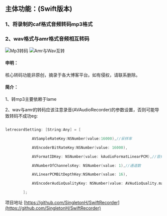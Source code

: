 ## 主体功能：(Swift版本)
### 1、将录制的caf格式音频转码mp3格式

### 2、wav格式与amr格式音频相互转码
![Mp3转码](https://upload-images.jianshu.io/upload_images/6695792-89df03aedb60a15a.jpeg?imageMogr2/auto-orient/strip%7CimageView2/2/w/1240)
![Amr与Wav互转](https://upload-images.jianshu.io/upload_images/6695792-0486228cd085084a.jpeg?imageMogr2/auto-orient/strip%7CimageView2/2/w/1240)
#### 申明：

核心转码功能非原创，摘录于各大博客平台。如有侵权，请联系删除。

#### 简介：

1、转mp3主要依赖于lame

2、wav与amr的转码应该注意录音(AVAudioRecorder)的参数设置，否则可能导致转码不成功eg:
```swift

letrecordSetting: [String:Any] = [

            AVSampleRateKey:NSNumber(value:16000),//采样率

            AVEncoderBitRateKey:NSNumber(value: 16000),

            AVFormatIDKey: NSNumber(value: kAudioFormatLinearPCM),//音频格式

            AVNumberOfChannelsKey: NSNumber(value: 1),//通道数

            AVLinearPCMBitDepthKey:NSNumber(value: 16),

            AVEncoderAudioQualityKey: NSNumber(value: AVAudioQuality.max.rawValue)//录音质量

        ];
```
项目地址 [https://github.com/SingletonH/SwiftRecorder](https://github.com/SingletonH/SwiftRecorder)
